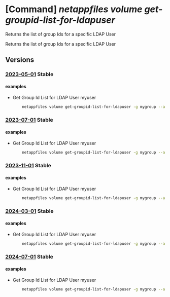 # [Command] _netappfiles volume get-groupid-list-for-ldapuser_

Returns the list of group Ids for a specific LDAP User

Returns the list of group Ids for a specific LDAP User

## Versions

### [2023-05-01](/Resources/mgmt-plane/L3N1YnNjcmlwdGlvbnMve30vcmVzb3VyY2Vncm91cHMve30vcHJvdmlkZXJzL21pY3Jvc29mdC5uZXRhcHAvbmV0YXBwYWNjb3VudHMve30vY2FwYWNpdHlwb29scy97fS92b2x1bWVzL3t9L2dldGdyb3VwaWRsaXN0Zm9ybGRhcHVzZXI=/2023-05-01.xml) **Stable**

<!-- mgmt-plane /subscriptions/{}/resourcegroups/{}/providers/microsoft.netapp/netappaccounts/{}/capacitypools/{}/volumes/{}/getgroupidlistforldapuser 2023-05-01 -->

#### examples

- Get Group Id List for LDAP User myuser
    ```bash
        netappfiles volume get-groupid-list-for-ldapuser -g mygroup --account-name myaccname --pool-name mypoolname --name myvolname --username myuser
    ```

### [2023-07-01](/Resources/mgmt-plane/L3N1YnNjcmlwdGlvbnMve30vcmVzb3VyY2Vncm91cHMve30vcHJvdmlkZXJzL21pY3Jvc29mdC5uZXRhcHAvbmV0YXBwYWNjb3VudHMve30vY2FwYWNpdHlwb29scy97fS92b2x1bWVzL3t9L2dldGdyb3VwaWRsaXN0Zm9ybGRhcHVzZXI=/2023-07-01.xml) **Stable**

<!-- mgmt-plane /subscriptions/{}/resourcegroups/{}/providers/microsoft.netapp/netappaccounts/{}/capacitypools/{}/volumes/{}/getgroupidlistforldapuser 2023-07-01 -->

#### examples

- Get Group Id List for LDAP User myuser
    ```bash
        netappfiles volume get-groupid-list-for-ldapuser -g mygroup --account-name myaccname --pool-name mypoolname --name myvolname --username myuser
    ```

### [2023-11-01](/Resources/mgmt-plane/L3N1YnNjcmlwdGlvbnMve30vcmVzb3VyY2Vncm91cHMve30vcHJvdmlkZXJzL21pY3Jvc29mdC5uZXRhcHAvbmV0YXBwYWNjb3VudHMve30vY2FwYWNpdHlwb29scy97fS92b2x1bWVzL3t9L2dldGdyb3VwaWRsaXN0Zm9ybGRhcHVzZXI=/2023-11-01.xml) **Stable**

<!-- mgmt-plane /subscriptions/{}/resourcegroups/{}/providers/microsoft.netapp/netappaccounts/{}/capacitypools/{}/volumes/{}/getgroupidlistforldapuser 2023-11-01 -->

#### examples

- Get Group Id List for LDAP User myuser
    ```bash
        netappfiles volume get-groupid-list-for-ldapuser -g mygroup --account-name myaccname --pool-name mypoolname --name myvolname --username myuser
    ```

### [2024-03-01](/Resources/mgmt-plane/L3N1YnNjcmlwdGlvbnMve30vcmVzb3VyY2Vncm91cHMve30vcHJvdmlkZXJzL21pY3Jvc29mdC5uZXRhcHAvbmV0YXBwYWNjb3VudHMve30vY2FwYWNpdHlwb29scy97fS92b2x1bWVzL3t9L2dldGdyb3VwaWRsaXN0Zm9ybGRhcHVzZXI=/2024-03-01.xml) **Stable**

<!-- mgmt-plane /subscriptions/{}/resourcegroups/{}/providers/microsoft.netapp/netappaccounts/{}/capacitypools/{}/volumes/{}/getgroupidlistforldapuser 2024-03-01 -->

#### examples

- Get Group Id List for LDAP User myuser
    ```bash
        netappfiles volume get-groupid-list-for-ldapuser -g mygroup --account-name myaccname --pool-name mypoolname --name myvolname --username myuser
    ```

### [2024-07-01](/Resources/mgmt-plane/L3N1YnNjcmlwdGlvbnMve30vcmVzb3VyY2Vncm91cHMve30vcHJvdmlkZXJzL21pY3Jvc29mdC5uZXRhcHAvbmV0YXBwYWNjb3VudHMve30vY2FwYWNpdHlwb29scy97fS92b2x1bWVzL3t9L2dldGdyb3VwaWRsaXN0Zm9ybGRhcHVzZXI=/2024-07-01.xml) **Stable**

<!-- mgmt-plane /subscriptions/{}/resourcegroups/{}/providers/microsoft.netapp/netappaccounts/{}/capacitypools/{}/volumes/{}/getgroupidlistforldapuser 2024-07-01 -->

#### examples

- Get Group Id List for LDAP User myuser
    ```bash
        netappfiles volume get-groupid-list-for-ldapuser -g mygroup --account-name myaccname --pool-name mypoolname --name myvolname --username myuser
    ```

